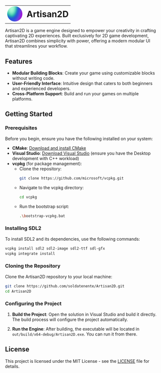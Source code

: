 <table style="border-collapse: collapse; width: auto;">
  <tr>
    <td style="border: none; vertical-align: middle;">
      <img src="/assets/artisan2d_logo_1024x.png" alt="Artisan2D Logo" width="50" />
    </td>
    <td style="border: none;">
      <h1 style="margin: 0;">Artisan2D</h1>
    </td>
  </tr>
</table>


Artisan2D is a game engine designed to empower your creativity in crafting captivating 2D experiences. Built exclusively for 2D game development, Artisan2D combines simplicity with power, offering a modern modular UI that streamlines your workflow.

## Features

- **Modular Building Blocks**: Create your game using customizable blocks without writing code.
- **User-Friendly Interface**: Intuitive design that caters to both beginners and experienced developers.
- **Cross-Platform Support**: Build and run your games on multiple platforms.

## Getting Started

### Prerequisites

Before you begin, ensure you have the following installed on your system:

- **CMake**: [Download and install CMake](https://cmake.org/download/)
- **Visual Studio**: [Download Visual Studio](https://visualstudio.microsoft.com/) (ensure you have the Desktop development with C++ workload)
- **vcpkg** (for package management):
  - Clone the repository:
    ```bash
    git clone https://github.com/microsoft/vcpkg.git
    ```
  - Navigate to the vcpkg directory:
    ```bash
    cd vcpkg
    ```
  - Run the bootstrap script:
    ```bash
    .\bootstrap-vcpkg.bat
    ```

### Installing SDL2

To install SDL2 and its dependencies, use the following commands:

```bash
vcpkg install sdl2 sdl2-image sdl2-ttf sdl-gfx
vcpkg integrate install
```

### Cloning the Repository

Clone the Artisan2D repository to your local machine:

```bash
git clone https://github.com/soldatenente/Artisan2D.git
cd Artisan2D
```

### Configuring the Project

1. **Build the Project**: Open the solution in Visual Studio and build it directly. The build process will configure the project automatically.

2. **Run the Engine**: After building, the executable will be located in `out/build/x64-debug/Artisan2D.exe`. You can run it from there.

## License

This project is licensed under the MIT License - see the [LICENSE](LICENSE) file for details.